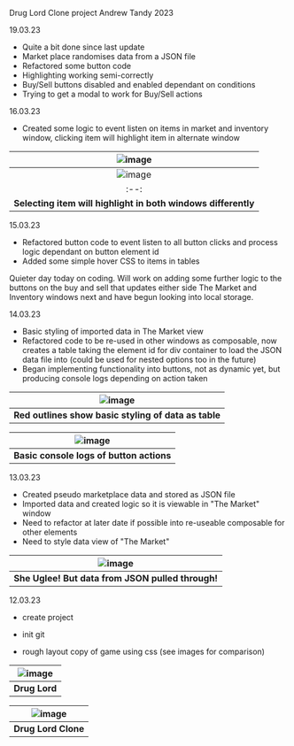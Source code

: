 Drug Lord Clone project
Andrew Tandy 2023

19.03.23
- Quite a bit done since last update
- Market place randomises data from a JSON file
- Refactored some button code
- Highlighting working semi-correctly
- Buy/Sell buttons disabled and enabled dependant on conditions
- Trying to get a modal to work for Buy/Sell actions

16.03.23
- Created some logic to event listen on items in market and inventory window, clicking item will highlight item in alternate window

| ![image](https://user-images.githubusercontent.com/54472417/225759890-98322f34-376e-45c3-b3bc-3bef3a01fe72.png) |
|:--:|
| ![image](https://user-images.githubusercontent.com/54472417/225760058-cbe9ea3f-a0fc-48ff-979d-e15f1d1d4e45.png) |
|:--:|
| <b>Selecting item will highlight in both windows differently</b> |

15.03.23
- Refactored button code to event listen to all button clicks and process logic dependant on button element id
- Added some simple hover CSS to items in tables

Quieter day today on coding. Will work on adding some further logic to the buttons on the buy and sell that updates either side The Market and Inventory windows next and have begun looking into local storage.

14.03.23
- Basic styling of imported data in The Market view
- Refactored code to be re-used in other windows as composable, now creates a table taking the element id for div container to load the JSON data file into (could be used for nested options too in the future)
-  Began implementing functionality into buttons, not as dynamic yet, but producing console logs depending on action taken

| ![image](https://user-images.githubusercontent.com/54472417/225149256-eeb030f0-50f8-4611-b471-469847983a31.png) |
|:--:|
| <b>Red outlines show basic styling of data as table</b> |

| ![image](https://user-images.githubusercontent.com/54472417/225149775-809d5aff-81e7-420d-87e8-b6086d52a309.png) |
|:--:|
| <b>Basic console logs of button actions</b> |



13.03.23
- Created pseudo marketplace data and stored as JSON file
- Imported data and created logic so it is viewable in "The Market" window
- Need to refactor at later date if possible into re-useable composable for other elements
- Need to style data view of "The Market"

| ![image](https://user-images.githubusercontent.com/54472417/224845030-16f760aa-6e9b-4d1f-8c97-03b4e4256853.png) |
|:--:|
| <b>She Uglee! But data from JSON pulled through!</b> |

12.03.23
- create project
- init git

- rough layout copy of game using css (see images for comparison)

| ![image](https://user-images.githubusercontent.com/54472417/224562154-dd902e96-3151-41a9-9f10-3ff3dae5e0f5.png) |
|:--:|
| <b>Drug Lord</b> |

| ![image](https://user-images.githubusercontent.com/54472417/224562376-0d7c53b0-b7ec-40c9-9cfe-e0c0b9facabe.png) |
|:--:|
| <b>Drug Lord Clone</b> |

